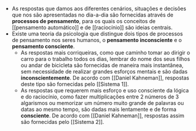 - As respostas que damos aos diferentes cenários, situações e decisões que nos são apresentadas no dia-a-dia são fornecidas através de **processos de pensamento**, para os quais os conceitos de [[pensamento automático]] e de [[raciocínio]] são ideias centrais.
- Existe uma teoria da psicologia que distingue dois tipos de processos de pensamento nos seres humanos, o **pensamento inconsciente** e o **pensamento consciente**.
	- As respostas mais corriqueiras, como que caminho tomar ao dirigir o carro para o trabalho todos os dias, lembrar do nome dos seus filhos ou andar de bicicleta são fornecidas de maneira mais instantânea, sem necessidade de realizar grandes esforços mentais e são dadas **inconscientemente**. De acordo com [[Daniel Kahneman]], respostas deste tipo são fornecidas pelo [[Sistema 1]].
	- As respostas que requerem mais esforço e uso consciente da lógica e do raciocínio, como fazer multiplicações entre 2 números de 3 algarismos ou memorizar um número muito grande de palavras ou datas ao mesmo tempo, são dadas mais lentamente e de forma **consciente**. De acordo com [[Daniel Kahneman]], respostas assim são fornecidas pelo [[Sistema 2]].